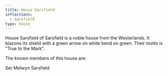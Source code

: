 ```yaml
---
title: House Sarsfield
inflections:
  - Sarsfield
type: house
---
```


House Sarsfield of Sarsfield is a noble house from the Westerlands. It blazons its shield with a green arrow on white bend on green. Their motto is "True to the Mark".

The known members of this house are:

Ser Melwyn Sarsfield


